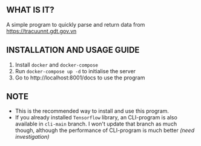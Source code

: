 ## WHAT IS IT?
A simple program to quickly parse and return data from https://tracuunnt.gdt.gov.vn  



## INSTALLATION AND USAGE GUIDE
1. Install `docker` and `docker-compose`
2. Run `docker-compose up -d` to initialise the server
3. Go to http://localhost:8001/docs to use the program

## NOTE
- This is the recommended way to install and use this program. 
- If you already installed `Tensorflow` library, an CLI-program is also available in `cli-main` branch. I won't update that branch as much though, although the performance of CLI-program is much better *(need investigation)*
